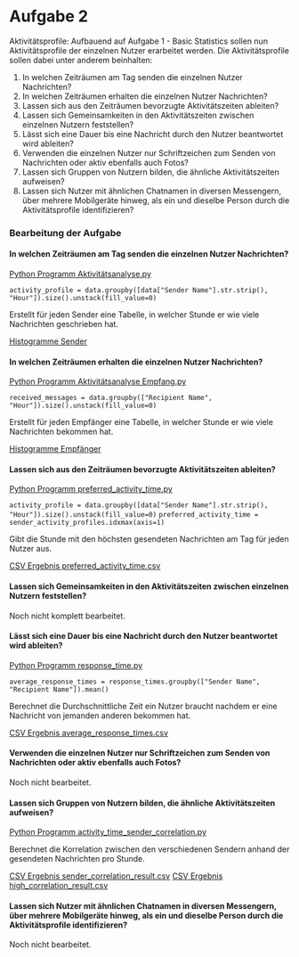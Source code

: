 # Aufgabe 2
Aktivitätsprofile: Aufbauend auf Aufgabe 1 - 
Basic Statistics sollen nun Aktivitätsprofile der einzelnen Nutzer erarbeitet werden. Die Aktivitätsprofile sollen dabei unter anderem beinhalten: 
1. In welchen Zeiträumen am Tag senden die einzelnen Nutzer Nachrichten? 
2. In welchen Zeiträumen erhalten die einzelnen Nutzer Nachrichten? 
3. Lassen sich aus den Zeiträumen bevorzugte Aktivitätszeiten ableiten? 
4. Lassen sich Gemeinsamkeiten in den Aktivitätszeiten zwischen einzelnen Nutzern feststellen? 
5. Lässt sich eine Dauer bis eine Nachricht durch den Nutzer beantwortet wird ableiten? 
6. Verwenden die einzelnen Nutzer nur Schriftzeichen zum Senden von Nachrichten oder aktiv ebenfalls auch Fotos? 
7. Lassen sich Gruppen von Nutzern bilden, die ähnliche Aktivitätszeiten aufweisen? 
8. Lassen sich Nutzer mit ähnlichen Chatnamen in diversen Messengern, über mehrere Mobilgeräte hinweg, als ein und dieselbe Person durch die Aktivitätsprofile identifizieren?

### Bearbeitung der Aufgabe

#### In welchen Zeiträumen am Tag senden die einzelnen Nutzer Nachrichten?
[Python Programm Aktivitätsanalyse.py](Aktivitätsanalyse.py)

`activity_profile = data.groupby([data["Sender Name"].str.strip(), "Hour"]).size().unstack(fill_value=0)`

Erstellt für jeden Sender eine Tabelle, in welcher Stunde er wie viele Nachrichten geschrieben hat.

[Histogramme Sender](activity_profiles_images)


#### In welchen Zeiträumen erhalten die einzelnen Nutzer Nachrichten?
[Python Programm Aktivitätsanalyse Empfang.py](https://github.com/QuentinStickler/sachverst-ndiger/blob/main/Aufgabe%202/Aktivit%C3%A4tsanalyse%20Empfang.py)

`received_messages = data.groupby(["Recipient Name", "Hour"]).size().unstack(fill_value=0)`

Erstellt für jeden Empfänger eine Tabelle, in welcher Stunde er wie viele Nachrichten bekommen hat.

[Histogramme Empfänger](received_messages_histograms)


#### Lassen sich aus den Zeiträumen bevorzugte Aktivitätszeiten ableiten?
[Python Programm preferred_activity_time.py](preferred_activity_time.py)

`activity_profile = data.groupby([data["Sender Name"].str.strip(), "Hour"]).size().unstack(fill_value=0)`
`preferred_activity_time = sender_activity_profiles.idxmax(axis=1)`

Gibt die Stunde mit den höchsten gesendeten Nachrichten am Tag für jeden Nutzer aus.

[CSV Ergebnis preferred_activity_time.csv](preferred_activity_time.csv)


#### Lassen sich Gemeinsamkeiten in den Aktivitätszeiten zwischen einzelnen Nutzern feststellen?

Noch nicht komplett bearbeitet.


#### Lässt sich eine Dauer bis eine Nachricht durch den Nutzer beantwortet wird ableiten?
[Python Programm response_time.py](response_time.py)

`average_response_times = response_times.groupby(["Sender Name", "Recipient Name"]).mean()`

Berechnet die Durchschnittliche Zeit ein Nutzer braucht nachdem er eine Nachricht von jemanden anderen bekommen hat.

[CSV Ergebnis average_response_times.csv](average_response_times.csv)


#### Verwenden die einzelnen Nutzer nur Schriftzeichen zum Senden von Nachrichten oder aktiv ebenfalls auch Fotos?

Noch nicht bearbeitet.


#### Lassen sich Gruppen von Nutzern bilden, die ähnliche Aktivitätszeiten aufweisen?
[Python Programm activity_time_sender_correlation.py](activity_time_sender_correlation.py)

Berechnet die Korrelation zwischen den verschiedenen Sendern anhand der gesendeten Nachrichten pro Stunde.

[CSV Ergebnis sender_correlation_result.csv](sender_correlation_results.csv)
[CSV Ergebnis high_correlation_result.csv](high_correlation_results.csv)


#### Lassen sich Nutzer mit ähnlichen Chatnamen in diversen Messengern, über mehrere Mobilgeräte hinweg, als ein und dieselbe Person durch die Aktivitätsprofile identifizieren?

Noch nicht bearbeitet.
